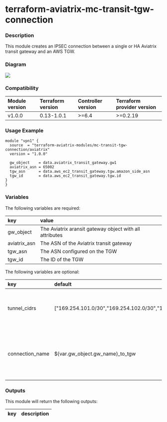 # terraform-aviatrix-mc-transit-tgw-connection

### Description
This module creates an IPSEC connection between a single or HA Aviatrix transit gateway and an AWS TGW.

### Diagram
<img src="https://github.com/terraform-aviatrix-modules/terraform-aviatrix-mc-transit-tgw-connection/blob/master/img/terraform-aviatrix-mc-transit-tgw-connection.png?raw=true" heigh="300">


### Compatibility
Module version | Terraform version | Controller version | Terraform provider version
:--- | :--- | :--- | :---
v1.0.0 | 0.13-1.0.1 | >=6.4 | >=0.2.19

### Usage Example
```
module "vpn1" {
  source  = "terraform-aviatrix-modules/mc-transit-tgw-connection/aviatrix"
  version = "1.0.0"

  gw_object    = data.aviatrix_transit_gateway.gw1
  aviatrix_asn = 65002
  tgw_asn      = data.aws_ec2_transit_gateway.tgw.amazon_side_asn
  tgw_id       = data.aws_ec2_transit_gateway.tgw.id
}
}
```

### Variables
The following variables are required:

key | value
:--- | :---
gw_object | The Aviatrix aransit gateway object with all attributes
aviatrix_asn | The ASN of the Aviatrix transit gateway
tgw_asn | The ASN configured on the TGW
tgw_id | The ID of the TGW

The following variables are optional:

key | default | value 
:---|:---|:---
tunnel_cidrs | ["169.254.101.0/30","169.254.102.0/30","169.254.103.0/30","169.254.104.0/30",] | A list of CIDR's to be used for the inner tunnel IP addresses
connection_name | ${var.gw_object.gw_name}_to_tgw | Name to use to create the S2C connections on the Aviatrix gateways

### Outputs
This module will return the following outputs:

key | description
:---|:---

